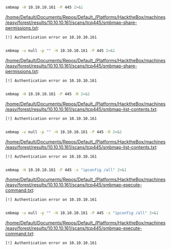 ```bash
smbmap -H 10.10.10.161 -P 445 2>&1
```

[/home/Default/Documents/Repos/Default_/Platforms/HacktheBox/machines/easy/forest/results/10.10.10.161/scans/tcp445/smbmap-share-permissions.txt](file:///home/Default/Documents/Repos/Default_/Platforms/HacktheBox/machines/easy/forest/results/10.10.10.161/scans/tcp445/smbmap-share-permissions.txt):

```
[!] Authentication error on 10.10.10.161


```
```bash
smbmap -u null -p "" -H 10.10.10.161 -P 445 2>&1
```

[/home/Default/Documents/Repos/Default_/Platforms/HacktheBox/machines/easy/forest/results/10.10.10.161/scans/tcp445/smbmap-share-permissions.txt](file:///home/Default/Documents/Repos/Default_/Platforms/HacktheBox/machines/easy/forest/results/10.10.10.161/scans/tcp445/smbmap-share-permissions.txt):

```
[!] Authentication error on 10.10.10.161


```
```bash
smbmap -H 10.10.10.161 -P 445 -R 2>&1
```

[/home/Default/Documents/Repos/Default_/Platforms/HacktheBox/machines/easy/forest/results/10.10.10.161/scans/tcp445/smbmap-list-contents.txt](file:///home/Default/Documents/Repos/Default_/Platforms/HacktheBox/machines/easy/forest/results/10.10.10.161/scans/tcp445/smbmap-list-contents.txt):

```
[!] Authentication error on 10.10.10.161


```
```bash
smbmap -u null -p "" -H 10.10.10.161 -P 445 -R 2>&1
```

[/home/Default/Documents/Repos/Default_/Platforms/HacktheBox/machines/easy/forest/results/10.10.10.161/scans/tcp445/smbmap-list-contents.txt](file:///home/Default/Documents/Repos/Default_/Platforms/HacktheBox/machines/easy/forest/results/10.10.10.161/scans/tcp445/smbmap-list-contents.txt):

```
[!] Authentication error on 10.10.10.161


```
```bash
smbmap -H 10.10.10.161 -P 445 -x "ipconfig /all" 2>&1
```

[/home/Default/Documents/Repos/Default_/Platforms/HacktheBox/machines/easy/forest/results/10.10.10.161/scans/tcp445/smbmap-execute-command.txt](file:///home/Default/Documents/Repos/Default_/Platforms/HacktheBox/machines/easy/forest/results/10.10.10.161/scans/tcp445/smbmap-execute-command.txt):

```
[!] Authentication error on 10.10.10.161


```
```bash
smbmap -u null -p "" -H 10.10.10.161 -P 445 -x "ipconfig /all" 2>&1
```

[/home/Default/Documents/Repos/Default_/Platforms/HacktheBox/machines/easy/forest/results/10.10.10.161/scans/tcp445/smbmap-execute-command.txt](file:///home/Default/Documents/Repos/Default_/Platforms/HacktheBox/machines/easy/forest/results/10.10.10.161/scans/tcp445/smbmap-execute-command.txt):

```
[!] Authentication error on 10.10.10.161


```
